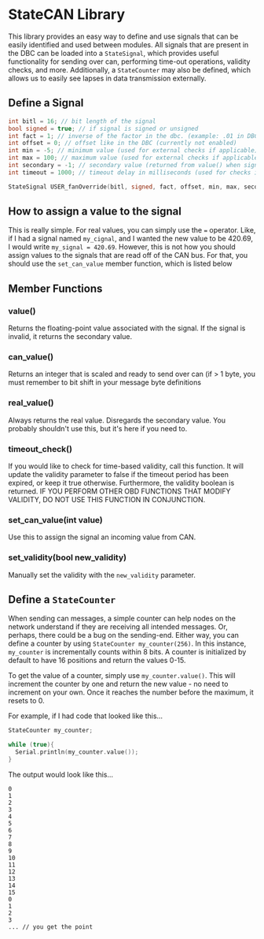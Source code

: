 # StateCAN Library
This library provides an easy way to define and use signals that can be easily identified and used between modules. All signals that are present in the DBC can be loaded into a `StateSignal`, which provides useful functionality for sending over can, performing time-out operations, validity checks, and more. Additionally, a `StateCounter` may also be defined, which allows us to easily see lapses in data transmission externally.


## Define a Signal

```cpp
int bitl = 16; // bit length of the signal
bool signed = true; // if signal is signed or unsigned
int fact = 1; // inverse of the factor in the dbc. (example: .01 in DBC means 100 here)
int offset = 0; // offset like in the DBC (currently not enabled)
int min = -5; // minimum value (used for external checks if applicable)
int max = 100; // maximum value (used for external checks if applicable)
int secondary = -1; // secondary value (returned from value() when signal is invalid))
int timeout = 1000; // timeout delay in milliseconds (used for checks if applicable) (optional parameter)

StateSignal USER_fanOverride(bitl, signed, fact, offset, min, max, secondary, timeout);
```

## How to assign a value to the signal

This is really simple. For real values, you can simply use the `=` operator. Like, if I had a signal named `my_cignal`, and I wanted the new value to be 420.69, I would write `my_signal = 420.69`. However, this is not how you should assign values to the signals that are read off of the CAN bus. For that, you should use the `set_can_value` member function, which is listed below

## Member Functions

### value()

Returns the floating-point value associated with the signal. If the signal is invalid, it returns the secondary value.

### can_value()

Returns an integer that is scaled and ready to send over can (if > 1 byte, you must remember to bit shift in your message byte definitions

### real_value()

Always returns the real value. Disregards the secondary value. You probably shouldn't use this, but it's here if you need to.

### timeout_check()

If you would like to check for time-based validity, call this function. It will update the validity parameter to false if the timeout period has been expired, or keep it true otherwise. Furthermore, the validity boolean is returned. IF YOU PERFORM OTHER OBD FUNCTIONS THAT MODIFY VALIDITY, DO NOT USE THIS FUNCTION IN CONJUNCTION.

### set_can_value(int value)

Use this to assign the signal an incoming value from CAN.

### set_validity(bool new_validity)

Manually set the validity with the `new_validity` parameter.

## Define a `StateCounter`

When sending can messages, a simple counter can help nodes on the network understand if they are receiving all intended messages. Or, perhaps, there could be a bug on the sending-end. Either way, you can define a counter by using `StateCounter my_counter(256)`. In this instance, `my_counter` is incrementally counts within 8 bits. A counter is initialized by default to have 16 positions and return the values 0-15.

To get the value of a counter, simply use `my_counter.value()`. This will increment the counter by one and return the new value - no need to increment on your own. Once it reaches the number before the maximum, it resets to 0.

For example, if I had code that looked like this...

```cpp
StateCounter my_counter;

while (true){
  Serial.println(my_counter.value());
}
```
The output would look like this...
```
0
1
2
3
4
5
6
7
8
9
10
11
12
13
14
15
0
1
2
3
... // you get the point
```
